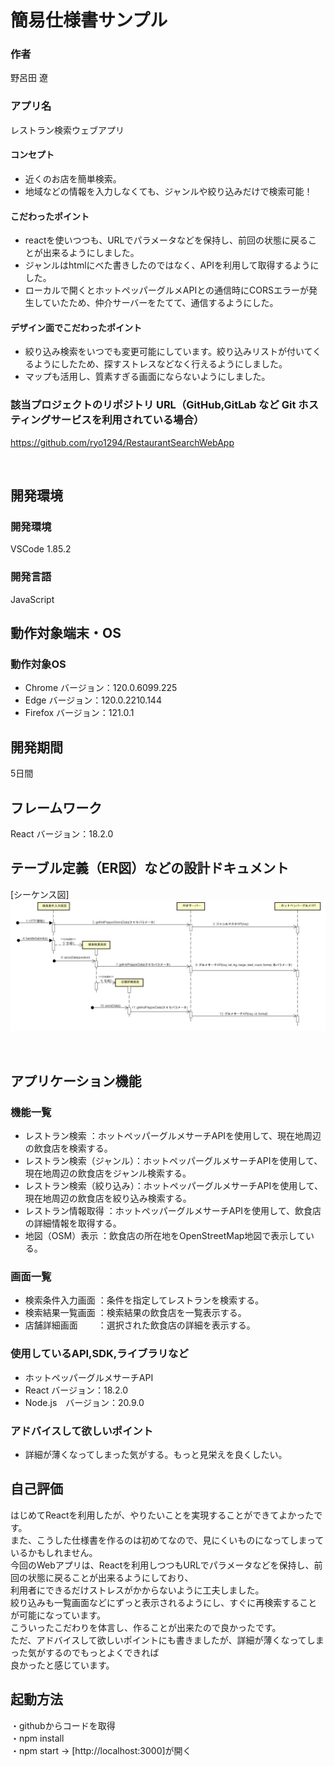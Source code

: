 # 簡易仕様書サンプル

### 作者
野呂田 遼

### アプリ名
レストラン検索ウェブアプリ

#### コンセプト
- 近くのお店を簡単検索。
- 地域などの情報を入力しなくても、ジャンルや絞り込みだけで検索可能！


#### こだわったポイント
- reactを使いつつも、URLでパラメータなどを保持し、前回の状態に戻ることが出来るようにしました。
- ジャンルはhtmlにべた書きしたのではなく、APIを利用して取得するようにした。
- ローカルで開くとホットペッパーグルメAPIとの通信時にCORSエラーが発生していたため、仲介サーバーをたてて、通信するようにした。


#### デザイン面でこだわったポイント
- 絞り込み検索をいつでも変更可能にしています。絞り込みリストが付いてくるようにしたため、探すストレスなどなく行えるようにしました。
- マップも活用し、質素すぎる画面にならないようにしました。


### 該当プロジェクトのリポジトリ URL（GitHub,GitLab など Git ホスティングサービスを利用されている場合）
https://github.com/ryo1294/RestaurantSearchWebApp

 
## 開発環境
### 開発環境
VSCode 1.85.2

### 開発言語
JavaScript

## 動作対象端末・OS
### 動作対象OS
-	Chrome	バージョン：120.0.6099.225
-	Edge		バージョン：120.0.2210.144
-	Firefox	バージョン：121.0.1

## 開発期間
5日間

## フレームワーク
React  バージョン：18.2.0

## テーブル定義（ER図）などの設計ドキュメント
[シーケンス図]
![](sequence.jpg)
 
 
## アプリケーション機能

### 機能一覧
- レストラン検索           ：ホットペッパーグルメサーチAPIを使用して、現在地周辺の飲食店を検索する。
- レストラン検索（ジャンル）：ホットペッパーグルメサーチAPIを使用して、現在地周辺の飲食店をジャンル検索する。
- レストラン検索（絞り込み）：ホットペッパーグルメサーチAPIを使用して、現在地周辺の飲食店を絞り込み検索する。
- レストラン情報取得        ：ホットペッパーグルメサーチAPIを使用して、飲食店の詳細情報を取得する。
- 地図（OSM）表示          ：飲食店の所在地をOpenStreetMap地図で表示している。

### 画面一覧
- 検索条件入力画面 ：条件を指定してレストランを検索する。
- 検索結果一覧画面 ：検索結果の飲食店を一覧表示する。
- 店舗詳細画面　　 ：選択された飲食店の詳細を表示する。

### 使用しているAPI,SDK,ライブラリなど
- ホットペッパーグルメサーチAPI
- React    バージョン：18.2.0
- Node.js　バージョン：20.9.0

### アドバイスして欲しいポイント
- 詳細が薄くなってしまった気がする。もっと見栄えを良くしたい。

## 自己評価
はじめてReactを利用したが、やりたいことを実現することができてよかったです。\
また、こうした仕様書を作るのは初めてなので、見にくいものになってしまっているかもしれません。\
今回のWebアプリは、Reactを利用しつつもURLでパラメータなどを保持し、前回の状態に戻ることが出来るようにしており、\
利用者にできるだけストレスがかからないように工夫しました。\
絞り込みも一覧画面などにずっと表示されるようにし、すぐに再検索することが可能になっています。\
こういったこだわりを体言し、作ることが出来たので良かったです。\
ただ、アドバイスして欲しいポイントにも書きましたが、詳細が薄くなってしまった気がするのでもっとよくできれば\
良かったと感じています。

## 起動方法
・githubからコードを取得\
・npm install\
・npm start → [http://localhost:3000]が開く

